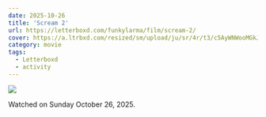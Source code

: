 ```yaml
---
date: 2025-10-26
title: 'Scream 2'
url: https://letterboxd.com/funkylarma/film/scream-2/
cover: https://a.ltrbxd.com/resized/sm/upload/ju/sr/4r/t3/c5AyWNWooMGkJXlqLwmPQCjUwHt-0-600-0-900-crop.jpg?v=b19f368866
category: movie
tags:
  - Letterboxd
  - activity
---
```


<!-- @format -->

![](https://a.ltrbxd.com/resized/sm/upload/ju/sr/4r/t3/c5AyWNWooMGkJXlqLwmPQCjUwHt-0-600-0-900-crop.jpg?v=b19f368866)

Watched on Sunday October 26, 2025.
